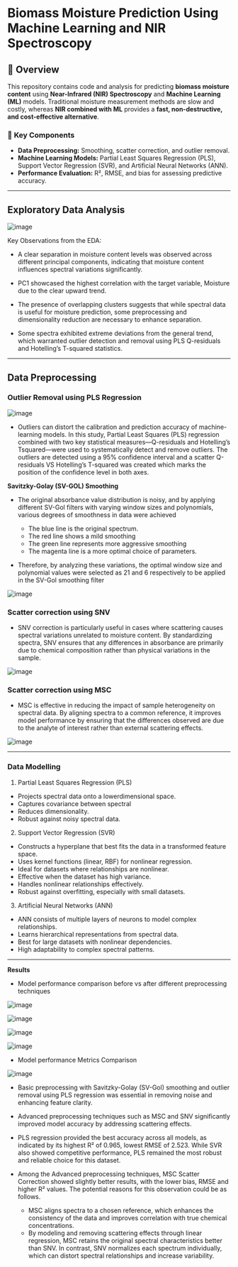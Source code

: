 # Biomass Moisture Prediction Using Machine Learning and NIR Spectroscopy

## 📌 Overview

This repository contains code and analysis for predicting **biomass moisture content** using **Near-Infrared (NIR) Spectroscopy** and **Machine Learning (ML)** models. Traditional moisture measurement methods are slow and costly, whereas **NIR combined with ML** provides a **fast, non-destructive, and cost-effective alternative**.

### 🔬 **Key Components**
- **Data Preprocessing:** Smoothing, scatter correction, and outlier removal.
- **Machine Learning Models:** Partial Least Squares Regression (PLS), Support Vector Regression (SVR), and Artificial Neural Networks (ANN).
- **Performance Evaluation:** R², RMSE, and bias for assessing predictive accuracy.

---

## Exploratory Data Analysis

![image](https://github.com/user-attachments/assets/887a5bf2-5907-47b4-b6a4-d53c1cadf195)

Key Observations from the EDA:

- A clear separation in moisture content levels was
  observed across different principal components,
  indicating that moisture content influences spectral
  variations significantly.

- PC1 showcased the highest correlation with the
  target variable, Moisture due to the clear upward
  trend.

- The presence of overlapping clusters suggests that
  while spectral data is useful for moisture prediction,
  some preprocessing and dimensionality reduction
  are necessary to enhance separation.

- Some spectra exhibited extreme deviations from the
  general trend, which warranted outlier detection
  and removal using PLS Q-residuals and
  Hotelling’s T-squared statistics.

---

## Data Preprocessing

### **Outlier Removal using PLS Regression**

![image](https://github.com/user-attachments/assets/c324d7f6-3596-41bb-ba9f-b865f4c5be3f)

- Outliers can distort the calibration and
prediction accuracy of machine-learning models. In this
study, Partial Least Squares (PLS) regression combined with
two key statistical measures—Q-residuals and Hotelling’s Tsquared—were used to systematically detect and remove
outliers. The outliers are detected using a 95% confidence
interval and a scatter Q-residuals VS Hotelling’s T-squared
was created which marks the position of the confidence level
in both axes.

**Savitzky-Golay (SV-GOL) Smoothing**

- The original absorbance value
distribution is noisy, and by applying different SV-Gol filters
with varying window sizes and polynomials, various degrees
of smoothness in data were achieved

  - The blue line is the original spectrum.
  - The red line shows a mild smoothing
  - The green line represents more aggressive
  smoothing
  - The magenta line is a more optimal choice of
  parameters.

- Therefore, by analyzing these variations, the optimal window
size and polynomial values were selected as 21 and 6
respectively to be applied in the SV-Gol smoothing filter

![image](https://github.com/user-attachments/assets/15377d1c-82f2-4d77-b0ee-083856318bad)


### **Scatter correction using SNV**

- SNV correction is particularly useful in
cases where scattering causes spectral variations unrelated to
moisture content. By standardizing spectra, SNV ensures that
any differences in absorbance are primarily due to chemical
composition rather than physical variations in the sample.

![image](https://github.com/user-attachments/assets/106635e0-b039-4fac-827a-e972b5425952)

### **Scatter correction using MSC**

- MSC is effective in reducing the impact
of sample heterogeneity on spectral data. By aligning spectra
to a common reference, it improves model performance by
ensuring that the differences observed are due to the analyte
of interest rather than external scattering effects.

![image](https://github.com/user-attachments/assets/feeee3a0-d680-491d-94ed-382bcaf3b212)

---
### **Data Modelling**

1. Partial Least Squares Regression (PLS)


- Projects spectral data onto a lowerdimensional space.
- Captures covariance between spectral
- Reduces dimensionality.
- Robust against noisy spectral data.

2. Support Vector Regression (SVR)
- Constructs a hyperplane that best fits the
data in a transformed feature space.
- Uses kernel functions (linear, RBF) for
nonlinear regression.
- Ideal for datasets where relationships are
nonlinear.
- Effective when the dataset has high
variance.
- Handles nonlinear relationships
effectively.
- Robust against overfitting, especially with
small datasets.

3. Artificial Neural Networks (ANN)

- ANN consists of multiple layers of neurons
to model complex relationships.
- Learns hierarchical representations from
spectral data.
- Best for large datasets with nonlinear
dependencies.
- High adaptability to complex spectral
patterns.

---
**Results**

- Model performance comparison before vs after different preprocessing techniques

![image](https://github.com/user-attachments/assets/daaa0154-3cc8-44db-86df-980b6113d7c3)

![image](https://github.com/user-attachments/assets/09ce05ac-febe-4042-8fe3-bc26d0dfb983)

![image](https://github.com/user-attachments/assets/88a2e935-3e08-4c51-814d-bb05cb0dc5a6)

![image](https://github.com/user-attachments/assets/95863d3f-fc2e-4876-8e7b-b88446b99fa5)

- Model performance Metrics Comparison

![image](https://github.com/user-attachments/assets/d490f9b7-48de-4329-8ce7-9e64f7c9db74)


- Basic preprocessing with Savitzky-Golay (SV-Gol)
smoothing and outlier removal using PLS
regression was essential in removing noise and
enhancing feature clarity.

- Advanced preprocessing techniques such as MSC
and SNV significantly improved model accuracy
by addressing scattering effects.

- PLS regression provided the best accuracy across
all models, as indicated by its highest R² of 0.965,
lowest RMSE of 2.523. While SVR also showed
competitive performance, PLS remained the most
robust and reliable choice for this dataset.

- Among the Advanced preprocessing techniques,
MSC Scatter Correction showed slightly better
results, with the lower bias, RMSE and higher R²
values. The potential reasons for this observation
could be as follows.
  - MSC aligns spectra to a chosen reference,
  which enhances the consistency of the data
  and improves correlation with true
  chemical concentrations.
  - By modeling and removing scattering
  effects through linear regression, MSC
  retains the original spectral characteristics
  better than SNV. In contrast, SNV
  normalizes each spectrum individually,
  which can distort spectral relationships and
  increase variability.







